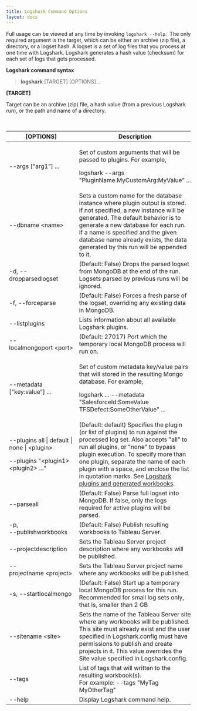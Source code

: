 ```yaml
---
title: Logshark Command Options
layout: docs
---
```




Full usage can be viewed at any time by invoking `logshark --help`.  The only required argument is the target, which can be either an archive (zip file), a directory, or a logset hash. A logset is a set of log files that you process at one time with Logshark. Logshark generates a hash value (checksum) for each set of logs that gets processed.

**Logshark command syntax**

> **logshark** \[TARGET\] [OPTIONS]…



**\[TARGET\]**

Target can be an archive (zip) file, a hash value (from a previous Logshark run), or the path and name of a directory.

 

<table>
<thead>
<tr class="header">
<th>[OPTIONS]</th>
<th>Description</th>
</tr>
</thead>
<tbody>
<tr class="odd">
<td>--args [&quot;arg1”] ...</td>
<td><p>Set of custom arguments that will be passed to plugins. For example,</p>
<p>logshark --args &quot;PluginName.MyCustomArg:MyValue&quot; ...</p></td>
</tr>
<tr class="even">
<td>--dbname &lt;name&gt;</td>
<td>Sets a custom name for the database instance where plugin output is stored. If not specified, a new instance will be generated. The default behavior is to generate a new database for each run. If a name is specified and the given database name already exists, the data generated by this run will be appended to it.</td>
</tr>
<tr class="odd">
<td>-d, --dropparsedlogset</td>
<td>(Default: False) Drops the parsed logset from MongoDB at the end of the run. Logsets parsed by previous runs will be ignored.</td>
</tr>
<tr class="even">
<td>-f, --forceparse</td>
<td>(Default: False) Forces a fresh parse of the logset, overriding any existing data in MongoDB.</td>
</tr>
<tr class="odd">
<td>--listplugins</td>
<td>Lists information about all available Logshark plugins.</td>
</tr>
<tr class="even">
<td>--localmongoport &lt;port&gt;</td>
<td>(Default: 27017) Port which the temporary local MongoDB process will run on.</td>
</tr>
<tr class="odd">
<td>--metadata [&quot;key:value”] ...</td>
<td><p>Set of custom metadata key/value pairs that will stored in the resulting Mongo database. For example,</p>
<p>logshark ... --metadata &quot;SalesforceId:SomeValue TFSDefect:SomeOtherValue&quot; ...</p></td>
</tr>
<tr class="even">
<td><p>--plugins all | default | none | &lt;plugin&gt;</p>
<p>--plugins &quot;&lt;plugin1&gt; &lt;plugin2&gt; ...&quot;</p></td>
<td>(Default: default) Specifies the plugin (or list of plugins) to run against the processed log set. Also accepts &quot;all&quot; to run all plugins, or &quot;none&quot; to bypass plugin execution. To specify more than one plugin, separate the name of each plugin with a space, and enclose the list in quotation marks. See <a href="#logshark-plugins-and-generated-workbooks">Logshark plugins and generated workbooks</a>.</td>
</tr>
<tr class="odd">
<td>--parseall</td>
<td>(Default: False) Parse full logset into MongoDB. If false, only the logs required for active plugins will be parsed.</td>
</tr>
<tr class="even">
<td>-p,<br />
--publishworkbooks </td>
<td>(Default: False) Publish resulting workbooks to Tableau Server.</td>
</tr>
<tr class="odd">
<td>--projectdescription</td>
<td>Sets the Tableau Server project description where any workbooks will be published.</td>
</tr>
<tr class="even">
<td>--projectname &lt;project&gt;</td>
<td>Sets the Tableau Server project name where any workbooks will be published.</td>
</tr>
<tr class="odd">
<td>-s, --startlocalmongo </td>
<td>(Default: False) Start up a temporary local MongoDB process for this run. Recommended for small log sets only, that is, smaller than 2 GB</td>
</tr>
<tr class="even">
<td>--sitename &lt;site&gt;</td>
<td>Sets the name of the Tableau Server site where any workbooks will be published. This site must already exist and the user specified in Logshark.config must have permissions to publish and create projects in it. This value overrides the Site value specified in Logshark.config.</td>
</tr>
<tr class="odd">
<td>--tags</td>
<td>List of tags that will written to the resulting workbook(s).<br />
For example: --tags &quot;MyTag MyOtherTag&quot;</td>
</tr>
<tr class="even">
<td>--help</td>
<td>Display Logshark command help.</td>
</tr>
</tbody>
</table>